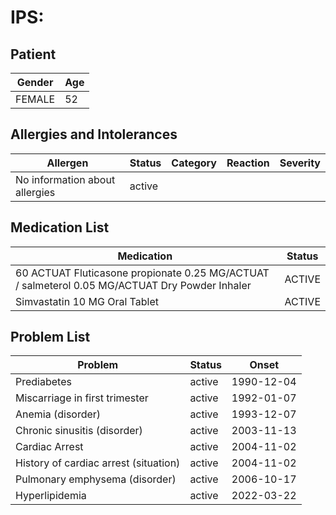 # IPS:

## Patient

|Gender|Age|
|---|---|
|FEMALE|52|

## Allergies and Intolerances

|Allergen|Status|Category|Reaction|Severity|
|---|---|---|---|---|
|No information about allergies|active||||

## Medication List

|Medication|Status|
|---|---|
|60 ACTUAT Fluticasone propionate 0.25 MG/ACTUAT / salmeterol 0.05 MG/ACTUAT Dry Powder Inhaler|ACTIVE|
|Simvastatin 10 MG Oral Tablet|ACTIVE|

## Problem List

|Problem|Status|Onset|
|---|---|---|
|Prediabetes|active|1990-12-04|
|Miscarriage in first trimester|active|1992-01-07|
|Anemia (disorder)|active|1993-12-07|
|Chronic sinusitis (disorder)|active|2003-11-13|
|Cardiac Arrest|active|2004-11-02|
|History of cardiac arrest (situation)|active|2004-11-02|
|Pulmonary emphysema (disorder)|active|2006-10-17|
|Hyperlipidemia|active|2022-03-22|
